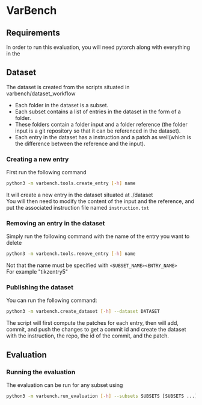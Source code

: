 # VarBench

## Requirements
In order to run this evaluation, you will need pytorch along with everything in the 

## Dataset

The dataset is created from the scripts situated in varbench/dataset_workflow

- Each folder in the dataset is a subset.
- Each subset contains a list of entries in the dataset in the form of a folder.
- These folders contain a folder input and a folder reference (the folder input is a git repository so that it can be referenced in the dataset).
- Each entry in the dataset has a instruction and a patch as well(which is the difference between the reference and the input).

### Creating a new entry
First run the following command
```sh
python3 -m varbench.tools.create_entry [-h] name
```
It will create a new entry in the dataset situated at ./dataset  
You will then need to modify the content of the input and the reference, and put the associated instruction file named `instruction.txt`

### Removing an entry in the dataset
Simply run the following command with the name of the entry you want to delete
```sh
python3 -m varbench.tools.remove_entry [-h] name
```
Not that the name must be specified with `<SUBSET_NAME><ENTRY_NAME>`  
For example "tikzentry5"

### Publishing the dataset
You can run the following command:

```sh
python3 -m varbench.create_dataset [-h] --dataset DATASET
```

The script will first compute the patches for each entry, then will add, commit, and push the changes to get a commit id and create the dataset with the instruction, the repo, the id of the commit, and the patch.

## Evaluation

### Running the evaluation
The evaluation can be run for any subset using

```sh
python3 -m varbench.run_evaluation [-h] --subsets SUBSETS [SUBSETS ...] --models MODELS [MODELS ...]
```

